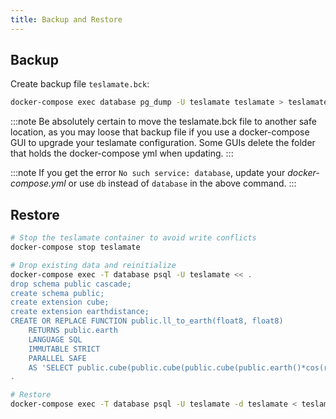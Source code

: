 ```yaml
---
title: Backup and Restore
---
```


## Backup

Create backup file `teslamate.bck`:

```bash
docker-compose exec database pg_dump -U teslamate teslamate > teslamate.bck
```
:::note
Be absolutely certain to move the teslamate.bck file to another safe location, as you may loose that backup file if you use a docker-compose GUI to upgrade your teslamate configuration. Some GUIs delete the folder that holds the docker-compose yml when updating.
:::

:::note
If you get the error `No such service: database`, update your _docker-compose.yml_ or use `db` instead of `database` in the above command.
:::

## Restore

```bash
# Stop the teslamate container to avoid write conflicts
docker-compose stop teslamate

# Drop existing data and reinitialize
docker-compose exec -T database psql -U teslamate << .
drop schema public cascade;
create schema public;
create extension cube;
create extension earthdistance;
CREATE OR REPLACE FUNCTION public.ll_to_earth(float8, float8)
    RETURNS public.earth
    LANGUAGE SQL
    IMMUTABLE STRICT
    PARALLEL SAFE
    AS 'SELECT public.cube(public.cube(public.cube(public.earth()*cos(radians(\$1))*cos(radians(\$2))),public.earth()*cos(radians(\$1))*sin(radians(\$2))),public.earth()*sin(radians(\$1)))::public.earth';
.

# Restore
docker-compose exec -T database psql -U teslamate -d teslamate < teslamate.bck
```
